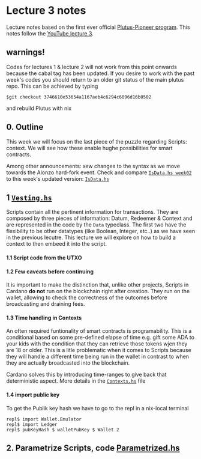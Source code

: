 # Lecture 3 notes
Lecture notes based on the first ever official [Plutus-Pioneer program](https://github.com/input-output-hk/plutus-pioneer-program). This notes follow the [YouTube lecture 3](https://www.youtube.com/watch?v=Lk1eIVm_ZTQ).

## warnings! 
Codes for lectures 1 & lecture 2 will not work from this point onwards because the cabal tag has been updated. If you desire to work with the past week's codes you should return to an older git status of the main plutus repo. This can be achieved by typing

    $git checkout 3746610e53654a1167aeb4c6294c6096d16b0502
     
and rebuild Plutus with nix

## 0. Outline
This week we will focus on the last piece of the puzzle regarding Scripts: context. We will see how these enable hughe possibilities for smart contracts.


Among other announcements: xew changes to the syntax as we move towards the Alonzo hard-fork event. Check and compare [`IsData.hs week02`](https://github.com/Igodlab/plutus-pioneer-program/blob/main/code/week02/src/Week02/IsData.hs) to this week's updated version: [`IsData.hs`](https://github.com/Igodlab/plutus-pioneer-program/blob/main/code/week03/src/Week03/IsData.hs)

## 1 [`Vesting.hs`](https://github.com/Igodlab/plutus-pioneer-program/blob/main/code/week03/src/Week03/Vesting.hs)
Scripts contain all the pertinent information for transactions. They are composed by three pieces of information: Datum, Redeemer & Context and are represented in the code by the `Data` typeclass. The first two have the flexibility to be other datatypes (like Boolean, Integer, etc..) as we have seen in the previous lecutre. This lecture we will explore on how to build a context to then embeed it into the script.

#### 1.1 Script code from the UTXO

#### 1.2 Few caveats before continuing
It is important to make the distinction that, unlike other projects, Scripts in Cardano **do not** run on the blockchain right after creation. They run on the wallet, allowing to check the correctness of the outcomes before broadcasting and draining fees.


#### 1.3 Time handling in Contexts
An often required funtionality of smart contracts is programability. This is a conditional based on some pre-defined elapse of time e.g. gift some ADA to your kids with the condition that they can retrieve those tokens wjen they are 18 or older. This is a litle problematic when it comes to Scripts because they will handle a different time being run in the wallet in contrast to when they are actually broadcasted into the blockchain. 

Cardano solves this by introducing time-ranges to give back that deterministic aspect. More details in the [`Contexts.hs`](https://github.com/input-output-hk/plutus/blob/master/plutus-ledger-api/src/Plutus/V1/Ledger/Contexts.hs) file

#### 1.4 import public key

To get the 	Publik key hash we have to go to the repl in a nix-local terminal

    repl$ import Wallet.Emulator
    repl$ import Ledger
    repl$ pubKeyHash $ walletPubKey $ Wallet 2
    

## 2. Parametrize Scripts, code [Parametrized.hs](https://github.com/Igodlab/plutus-pioneer-program/blob/main/code/week03/src/Week03/Parametrized.hs)







